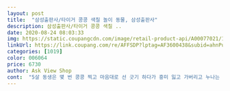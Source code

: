 ```yaml
---
layout: post 
title:  "삼성출판사/타이거 콩콩 색칠 놀이 동물, 삼성출판사" 
description: 삼성출판사/타이거 콩콩 색칠 ..
date: 2020-08-24 08:03:33 
img: https://static.coupangcdn.com/image/retail-product-api/A00077021/10045469/11628842/main/8809607283968_L.jpg 
linkUrl: https://link.coupang.com/re/AFFSDP?lptag=AF3600438&subid=ahnPublicAsk&pageKey=324245826&itemId=1038189356&vendorItemId=5493479794&traceid=V0-113-89f03cc25e185d44 
categories: [1019] 
color: 006064 
price: 6730 
author: Ask View Shop 
cont:  "5살 동생은 몇 번 콩콩 찍고 마음대로 선 긋기 하다가 흥미 잃고 가버리고 누나는 꼼꼼하게 그림 색칠도 다 하고 잘 놀더라구요<br/>5살 아이 놀아라고 사줬는데 7살 누나가 더 좋아하네요 ㅋ<br/>가장 좋은 점은 물감 놀이지만 많이 어지르지 않고 놀 수 있다는 점 !! 엄마들은 편하게 놀이 시킬 수 있어요 ㅋ 책도 종이가 두꺼워서 여러 번 덧칠해도 찢어지지 않더라구요 비침은 있긴하지만요<br/>그림완성하고 나면 알록달록 예뻐서  아직<br/>날씨도 춥고 둘째때문에<br/>너무 재밌게 장시간 가지고 놀아요^^<br/>너무 좋아해서 오후 시간 훌쩍 보냈어요<br/>동그라미안에 콩콩콩 찍으면 색이 칠해지는데<br/>물감 찍기하는 건 분홍 노랑 청록 3가지 색상이 들어 있는데 색상이 많이 없다 보니 시각적인 면은 단조로워요 둘이서 할 때도 3가지로 하려니 색상이 부족했는데 다른 색도 셋뚜로 팔았음 좋겠네요 ㅜ또 물감이 나오다 안 나오다 해서 자주 흔들어줬어요 물감 콩콩 찍는데 색깔이 꽉찬 동그라미가 아니라 도넛 처럼 가운데 색깔 비어서 찍히더라구요 ;;; 흔들면 또 나오고 계속 쭉 잘 나오지 않아서 아쉬웠구요 도장 놀이처럼 찍으면서 펜처럼 선 긋기도 할 수 있어 좋네요 느낌이 물파스로 문지르는 느낌 ㅋㅋㅋ 퐁신퐁신 쿠션감 있는데 찢어질까 조심스럽기도 하네요<br/>뭘 잘 못그라고 하는 3<br/> -5세 유아들에게<br/>색이 좀 다양하면 좋겠지만<br/>성취감도 줄수있고 유용한 상품인거같아요<br/>소근육발달에도 좋네요^^<br/>아쉬운점은 콩콩 싸인펜 색상이 3가지여서<br/>아이도 아쉬워하더라구여<br/>얼마나 신기하겠어여ㅎㅎㅎ<br/>역시나 받자마자 너무 좋아한다네요<br/>외출을 자주 못해 큰아이 시간보내기용으로<br/>잘 찍으면 뿌듯해하며 박수도 치라고 하고<br/>저렴한 가격으로 아이들 흥미유발도 되고<br/>저희 아기가 너무 좋아 하길래<br/>좀 어린 연령 친구들도 충분히 할 수 있어 좋은 것 같아요 ^^ 물감이 얼마나 오래갈지 모르겠지만요!<br/>주문했는데 아이가 흥미로워하고<br/>추가로라도 여러색상 구매할수있음 좋겠어요<br/>친구 아기 선물로 한번 보내봤어요<br/>탈것버젼은 색깔이 달라서 한권 더 구매하면 6가지 색상이 되요<br/>" 
---
```

